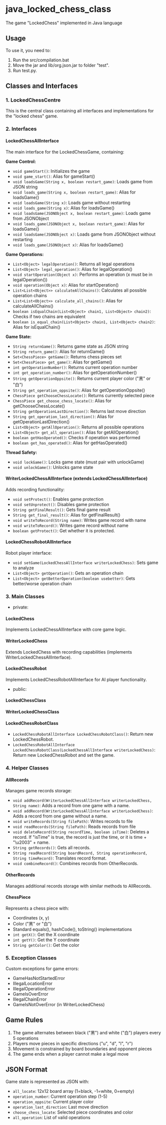 # java_locked_chess_class
The game "LockedChess" implemented in Java language

## Usage
To use it, you need to:
1. Run the src/compilation.bat
2. Move the jar and lib/org.json.jar to folder "test".
3. Run test.py.

## Classes and Interfaces

### 1. LockedChessCentre
This is the central class containing all interfaces and implementations for the "locked chess" game.

### 2. Interfaces

#### LockedChessAllInterface
The main interface for the LockedChessGame, containing:

**Game Control:**
- `void gameStart()`: Initializes the game
- `void game_start()`: Alias for gameStart()
- `void loadsGame(String x, boolean restart_game)`: Loads game from JSON string
- `void loads_game(String x, boolean restart_game)`: Alias for loadsGame()
- `void loadsGame(String x)`: Loads game without restarting
- `void loads_game(String x)`: Alias for loadsGame()
- `void loadsGame(JSONObject x, boolean restart_game)`: Loads game from JSONObject
- `void loads_game(JSONObject x, boolean restart_game)`: Alias for loadsGame()
- `void loadsGame(JSONObject x)`: Loads game from JSONObject without restarting
- `void loads_game(JSONObject x)`: Alias for loadsGame()

**Game Operations:**
- `List<Object> legalOperation()`: Returns all legal operations
- `List<Object> legal_operation()`: Alias for legalOperation()
- `void startOperation(Object x)`: Performs an operation (x must be in legalOperation())
- `void operation(Object x)`: Alias for startOperation()
- `List<List<Object>> calculateAllChains()`: Calculates all possible operation chains
- `List<List<Object>> calculate_all_chains()`: Alias for calculateAllChains()
- `boolean isEqualChain(List<Object> chain1, List<Object> chain2)`: Checks if two chains are equivalent
- `boolean is_equal_chain(List<Object> chain1, List<Object> chain2)`: Alias for isEqualChain()

**Game State:**
- `String returnGame()`: Returns game state as JSON string
- `String return_game()`: Alias for returnGame()
- `Set<ChessPiece> getGame()`: Returns chess pieces set
- `Set<ChessPiece> get_game()`: Alias for getGame()
- `int getOperationNumber()`: Returns current operation number
- `int get_operation_number()`: Alias for getOperationNumber()
- `String getOperationOppsite()`: Returns current player color ("黑" or "白")
- `String get_operation_oppsite()`: Alias for getOperationOppsite()
- `ChessPiece getChooseChessLocate()`: Returns currently selected piece
- `ChessPiece get_choose_chess_locate()`: Alias for getChooseChessLocate()
- `String getOperationLastDirection()`: Returns last move direction
- `String get_operation_last_direction()`: Alias for getOperationLastDirection()
- `List<Object> getAllOperation()`: Returns all possible operations
- `List<Object> get_all_operation()`: Alias for getAllOperation()
- `boolean getHasOperated()`: Checks if operation was performed
- `boolean get_has_operated()`: Alias for getHasOperated()

**Thread Safety:**
- `void lockGame()`: Locks game state (must pair with unlockGame)
- `void unlockGame()`: Unlocks game state

#### WriterLockedChessAllInterface (extends LockedChessAllInterface)
Adds recording functionality:

- `void setProtect()`: Enables game protection
- `void setUnprotect()`: Disables game protection
- `String getFinalResult()`: Gets final game result
- `String get_final_result()`: Alias for getFinalResult()
- `void writeToRecord(String name)`: Writes game record with name
- `void writeToRecord()`: Writes game record without name
- `boolean getProtect()`: Get whether it is protected.

#### LockedChessRobotAllInterface
Robot player interface:

- `void setGame(LockedChessAllInterface writerLockedChess)`: Sets game to analyze
- `List<Object> getOperation()`: Gets an operation chain
- `List<Object> getBetterOperation(boolean usebetter)`: Gets better/worse operation chain

### 3. Main Classes

- private:

#### LockedChess
Implements LockedChessAllInterface with core game logic.

#### WriterLockedChess
Extends LockedChess with recording capabilities (implements WriterLockedChessAllInterface).

#### LockedChessRobot
Implements LockedChessRobotAllInterface for AI player functionality.

- public:

#### LockedChessClass
#### WriterLockedChessClass
#### LockedChessRobotClass
- `LockedChessRobotAllInterface LockedChessRobotClass()`: Return new LockedChessRobot.
- `LockedChessRobotAllInterface LockedChessRobotClass(LockedChessAllInterface writerLockedChess)`: Return new LockedChessRobot and set the game.

### 4. Helper Classes

#### AllRecords
Manages game records storage:
- `void addRecord(WriterLockedChessAllInterface writerLockedChess, String name)`: Adds a record from one game with a name.
- `void addRecord(WriterLockedChessAllInterface writerLockedChess)`: Adds a record from one game without a name.
- `void writeRecords(String filePath)`: Writes records to file
- `void readRecords(String filePath)`: Reads records from file
- `void deleteRecord(String recordTime, boolean isTime)`: Deletes a record. If "isTime" is true, the record is just the time, or it is time + "\\u2003" + name.
- `String getRecords()`: Gets all records.
- `String readRecord(String boardRecord, String operationRecord, String timeRecord)`: Translates record format.
- `void combineRecord()`: Combines records from OtherRecords.

#### OtherRecords
Manages additional records storage with similar methods to AllRecords.

#### ChessPiece
Represents a chess piece with:
- Coordinates (x, y)
- Color ("黑" or "白")
- Standard equals(), hashCode(), toString() implementations
- `int getX()`: Get the X coordinate
- `int getY()`: Get the Y coordinate
- `String getColor()`: Get the color

### 5. Exception Classes
Custom exceptions for game errors:
- GameHasNotStartedError
- IllegalLocationError
- IllegalOperationError
- GameIsOverError
- IllegalChainError
- GameIsNotOverError (in WriterLockedChess)

## Game Rules
1. The game alternates between black ("黑") and white ("白") players every 5 operations
2. Players move pieces in specific directions ("u", "d", "l", "r")
3. Movement is constrained by board boundaries and opponent pieces
4. The game ends when a player cannot make a legal move

## JSON Format
Game state is represented as JSON with:
- `all_locate`: 12x12 board array (1=black, -1=white, 0=empty)
- `operation_number`: Current operation step (1-5)
- `operation_oppsite`: Current player color
- `operation_last_direction`: Last move direction
- `choose_chess_locate`: Selected piece coordinates and color
- `all_operation`: List of valid operations
       
